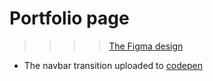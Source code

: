 # Portfolio page

>>>> [The Figma design](https://www.figma.com/proto/XDdMsSV8pNPsd8v8R3xVE9/Portfolio-Page?node-id=3%3A91&scaling=scale-down)


* The navbar transition uploaded to [codepen](https://codepen.io/akshaych/full/oNxRpNX)
